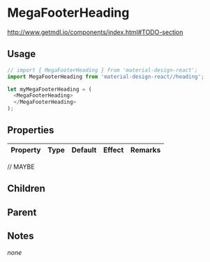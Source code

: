 # MegaFooterHeading

http://www.getmdl.io/components/index.html#TODO-section


## Usage

```javascript
// import { MegaFooterHeading } from 'material-design-react';
import MegaFooterHeading from 'material-design-react//heading';

let myMegaFooterHeading = (
  <MegaFooterHeading>
  </MegaFooterHeading>
);
```



## Properties

Property | Type | Default | Effect | Remarks
-------- | -----| ------- | ------ | -------

// MAYBE


## Children

## Parent

[](..//README.md)


## Notes

*none*
